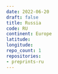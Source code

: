 ```yaml
---
date: 2022-06-20
draft: false
title: Russia
code: RU
continent: Europe
latitude:
longitude:
repo_count: 1
repositories:
- preprints-ru
---
```



